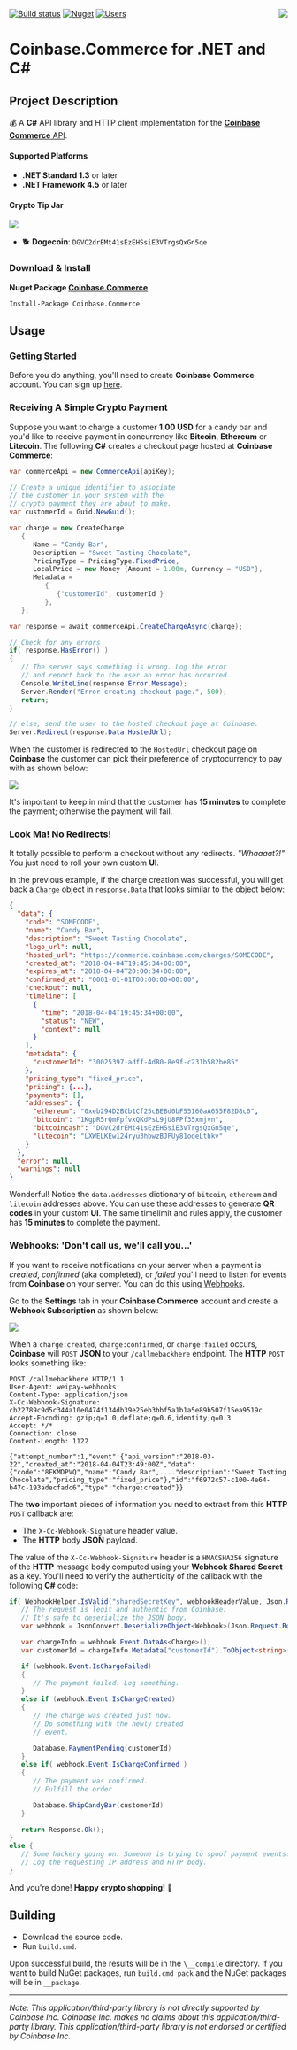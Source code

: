 [![Build status](https://ci.appveyor.com/api/projects/status/3nq1hvf67yp0nswg/branch/master?svg=true)](https://ci.appveyor.com/project/bchavez/coinbase-commerce/branch/master) [![Nuget](https://img.shields.io/nuget/v/Coinbase.Commerce.svg)](https://www.nuget.org/packages/Coinbase.Commerce/) [![Users](https://img.shields.io/nuget/dt/Coinbase.Commerce.svg)](https://www.nuget.org/packages/Coinbase.Commerce/) <img src="https://raw.githubusercontent.com/bchavez/Coinbase.Commerce/master/Docs/coinbase_commerce.png" align='right' />

Coinbase.Commerce for .NET and C#
=================

Project Description
-------------------
:moneybag: A **C#** API library and HTTP client implementation for the [**Coinbase Commerce** API](https://commerce.coinbase.com/docs/).
#### Supported Platforms
* **.NET Standard 1.3** or later
* **.NET Framework 4.5** or later

#### Crypto Tip Jar
<a href="https://commerce.coinbase.com/checkout/f16cd3cc-8a70-456b-beeb-ee0129cc4a0c"><img src="https://raw.githubusercontent.com/bchavez/Coinbase.Commerce/master/Docs/tipjar.png" /></a>
* :dog2: **Dogecoin**: `DGVC2drEMt41sEzEHSsiE3VTrgsQxGn5qe`


### Download & Install
**Nuget Package [Coinbase.Commerce](https://www.nuget.org/packages/Coinbase.Commerce/)**

```
Install-Package Coinbase.Commerce
```

Usage
-----
### Getting Started
Before you do anything, you'll need to create **Coinbase Commerce** account. You can sign up [here](https://commerce.coinbase.com/).

### Receiving A Simple Crypto Payment
Suppose you want to charge a customer **1.00 USD** for a candy bar and you'd like to receive payment in concurrency like **Bitcoin**, **Ethereum** or **Litecoin**. The following **C#** creates a checkout page hosted at **Coinbase Commerce**:

```csharp
var commerceApi = new CommerceApi(apiKey);

// Create a unique identifier to associate
// the customer in your system with the
// crypto payment they are about to make.
var customerId = Guid.NewGuid();

var charge = new CreateCharge
   {
      Name = "Candy Bar",
      Description = "Sweet Tasting Chocolate",
      PricingType = PricingType.FixedPrice,
      LocalPrice = new Money {Amount = 1.00m, Currency = "USD"},
      Metadata =
         {
            {"customerId", customerId }
         },
   };

var response = await commerceApi.CreateChargeAsync(charge);

// Check for any errors
if( response.HasError() )
{
   // The server says something is wrong. Log the error 
   // and report back to the user an error has occurred.
   Console.WriteLine(response.Error.Message);
   Server.Render("Error creating checkout page.", 500);
   return;
}

// else, send the user to the hosted checkout page at Coinbase.
Server.Redirect(response.Data.HostedUrl);
```
When the customer is redirected to the `HostedUrl` checkout page on **Coinbase** the customer can pick their preference of cryptocurrency to pay with as shown below:  

<img src="https://raw.githubusercontent.com/bchavez/Coinbase.Commerce/master/Docs/charge.png" />

It's important to keep in mind that the customer has **15 minutes** to complete the payment; otherwise the payment will fail.

### Look Ma! No Redirects!
It totally possible to perform a checkout without any redirects. *"Whaaaat?!"* You just need to roll your own custom **UI**.

In the previous example, if the charge creation was successful, you will get back a `Charge` object in `response.Data` that looks similar to the object below:

```json
{
  "data": {
    "code": "SOMECODE",
    "name": "Candy Bar",
    "description": "Sweet Tasting Chocolate",
    "logo_url": null,
    "hosted_url": "https://commerce.coinbase.com/charges/SOMECODE",
    "created_at": "2018-04-04T19:45:34+00:00",
    "expires_at": "2018-04-04T20:00:34+00:00",
    "confirmed_at": "0001-01-01T00:00:00+00:00",
    "checkout": null,
    "timeline": [
      {
        "time": "2018-04-04T19:45:34+00:00",
        "status": "NEW",
        "context": null
      }
    ],
    "metadata": {
      "customerId": "30025397-adff-4d80-8e9f-c231b582be85"
    },
    "pricing_type": "fixed_price",
    "pricing": {...},
    "payments": [],
    "addresses": {
      "ethereum": "0xeb294D2BCb1Cf25cBEBd0bF55160aA655F82D8c0",
      "bitcoin": "1KgpR5rQmFpfvxQKdPsL9jU8FPf35xmjvn",
      "bitcoincash": "DGVC2drEMt41sEzEHSsiE3VTrgsQxGn5qe",
      "litecoin": "LXWELKEw124ryu3hbwzBJPUy81odeLthkv"
    }
  },
  "error": null,
  "warnings": null
}
```
Wonderful! Notice the `data.addresses` dictionary of `bitcoin`, `ethereum` and `litecoin` addresses above. You can use these addresses to generate **QR codes** in your custom **UI**. The same timelimit and rules apply, the customer has **15 minutes** to complete the payment. 

### Webhooks: 'Don't call us, we'll call you...'
If you want to receive notifications on your server when a payment is *created*, *confirmed* (aka completed), or *failed* you'll need to listen for events from **Coinbase** on your server. You can do this using [Webhooks](https://commerce.coinbase.com/docs/api/#webhooks).

Go to the **Settings** tab in your **Coinbase Commerce** account and create a **Webhook Subscription** as shown below:

<img src="https://raw.githubusercontent.com/bchavez/Coinbase.Commerce/master/Docs/webhook_sub.png" />

When a `charge:created`, `charge:confirmed`, or `charge:failed` occurs, **Coinbase** will `POST` **JSON** to your `/callmebackhere` endpoint. The **HTTP** `POST` looks something like:

```
POST /callmebackhere HTTP/1.1
User-Agent: weipay-webhooks
Content-Type: application/json
X-Cc-Webhook-Signature: cb22789c9d5c344a10e0474f134db39e25eb3bbf5a1b1a5e89b507f15ea9519c
Accept-Encoding: gzip;q=1.0,deflate;q=0.6,identity;q=0.3
Accept: */*
Connection: close
Content-Length: 1122

{"attempt_number":1,"event":{"api_version":"2018-03-22","created_at":"2018-04-04T23:49:00Z","data":{"code":"8EKMDPVQ","name":"Candy Bar",...."description":"Sweet Tasting Chocolate","pricing_type":"fixed_price"},"id":"f6972c57-c100-4e64-b47c-193adecfadc6","type":"charge:created"}}
```   
The **two** important pieces of information you need to extract from this **HTTP** `POST` callback are:

  * The `X-Cc-Webhook-Signature` header value.
  * The **HTTP** body **JSON** payload.

The value of the `X-Cc-Webhook-Signature` header is a `HMACSHA256` signature of the **HTTP** message body computed using your **Webhook Shared Secret** as a key. You'll need to verify the authenticity of the callback with the following **C#** code:

```csharp
if( WebhookHelper.IsValid("sharedSecretKey", webhookHeaderValue, Json.Request.Body) ){
   // The request is legit and authentic from Coinbase.
   // It's safe to deserialize the JSON body. 
   var webhook = JsonConvert.DeserializeObject<Webhook>(Json.Request.Body);

   var chargeInfo = webhook.Event.DataAs<Charge>();
   var customerId = chargeInfo.Metadata["customerId"].ToObject<string>();

   if (webhook.Event.IsChargeFailed)
   {
      // The payment failed. Log something.
   }
   else if (webhook.Event.IsChargeCreated)
   {
      // The charge was created just now.
      // Do something with the newly created
      // event.

      Database.PaymentPending(customerId)
   } 
   else if( webhook.Event.IsChargeConfirmed )
   {
      // The payment was confirmed.
      // Fulfill the order

      Database.ShipCandyBar(customerId)
   }

   return Response.Ok();
}
else {
   // Some hackery going on. Someone is trying to spoof payment events!
   // Log the requesting IP address and HTTP body. 
}
```
And you're done! **Happy crypto shopping!** :tada: 


Building
--------
* Download the source code.
* Run `build.cmd`.

Upon successful build, the results will be in the `\__compile` directory. If you want to build NuGet packages, run `build.cmd pack` and the NuGet packages will be in `__package`.

---
*Note: This application/third-party library is not directly supported by Coinbase Inc. Coinbase Inc. makes no claims about this application/third-party library.  This application/third-party library is not endorsed or certified by Coinbase Inc.*